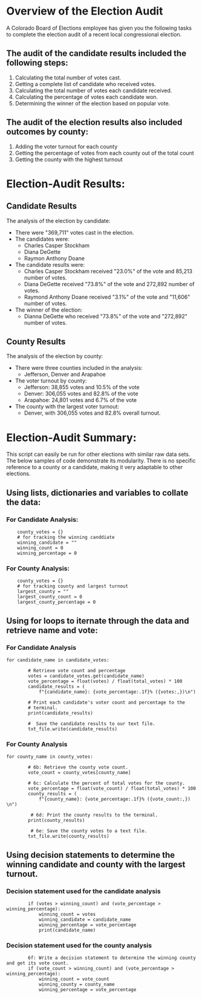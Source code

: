 # Overview of the Election Audit
  A Colorado Board of Elections employee has given you the following tasks to complete the election audit of a recent local congressional election. 

## The audit of the candidate results included the following steps:
1. Calculating the total number of votes cast.
2. Getting a complete list of candidate who received votes.
3. Calculating the total number of votes each candidate received.
4. Calculating the percentage of votes each candidate won.
5. Determining the winner of the election based on popular vote. 

## The audit of the election results also included outcomes by county: 
1. Adding the voter turnout for each county
2. Getting the percentage of votes from each county out of the total count
3. Getting the county with the highest turnout 

# Election-Audit Results:
## Candidate Results
The analysis of the election by candidate: 
- There were "369,711" votes cast in the election. 
- The candidates were: 
  - Charles Casper Stockham 
  - Diana DeGette 
  - Raymon Anthony Doane 
- The candidate results were:
  - Charles Casper Stockham received "23.0%" of the vote and 85,213 number of votes. 
  - Diana DeGette received "73.8%" of the vote and 272,892 number of votes.
  - Raymond Anthony Doane received "3.1%" of the vote and "11,606" number of votes.
- The winner of the election: 
  - Dianna DeGette who received "73.8%" of the vote and "272,892" number of votes. 
## County Results
The analysis of the election by county:
- There were three counties included in the analysis: 
  - Jefferson, Denver and Arapahoe 
- The voter turnout by county: 
  - Jefferson: 38,855 votes and 10.5% of the vote
  - Denver: 306,055 votes and 82.8% of the vote
  - Arapahoe: 24,801 votes and 6.7% of the vote 
- The county with the largest voter turnout: 
   - Denver, with 306,055 votes and 82.8% overall turnout. 

# Election-Audit Summary: 
This script can easily be run for other elections with similar raw data sets. The below samples of code demonstrate its modularity. There is no specific reference to a county or a candidate, making it very adaptable to other elections. 

## Using lists, dictionaries and variables to collate the data:
### For Candidate Analysis: 
``` candidate_options = []
    county_votes = {} 
    # for tracking the winning canddiate
    winning_candidate = ""
    winning_count = 0
    winning_percentage = 0

```
### For County Analysis: 
``` county_list = []
    county_votes = {} 
    # for tracking county and largest turnout
    largest_county = ""
    largest_county_count = 0
    largest_county_percentage = 0
```

## Using for loops to iternate through the data and retrieve name and vote:
### For Candidate Analysis
```
for candidate_name in candidate_votes:

        # Retrieve vote count and percentage
        votes = candidate_votes.get(candidate_name)
        vote_percentage = float(votes) / float(total_votes) * 100
        candidate_results = (
            f"{candidate_name}: {vote_percentage:.1f}% ({votes:,})\n")

        # Print each candidate's voter count and percentage to the
        # terminal.
        print(candidate_results)

        #  Save the candidate results to our text file.
        txt_file.write(candidate_results)
```

### For County Analysis 
```
for county_name in county_votes:

        # 6b: Retrieve the county vote count.
        vote_count = county_votes[county_name]

        # 6c: Calculate the percent of total votes for the county.
        vote_percentage = float(vote_count) / float(total_votes) * 100
        county_results = (
            f"{county_name}: {vote_percentage:.1f}% ({vote_count:,}) \n")

         # 6d: Print the county results to the terminal.
        print(county_results)

         # 6e: Save the county votes to a text file.
        txt_file.write(county_results)

```

## Using decision statements to determine the winning candidate and county with the largest turnout. 

### Decision statement used for the candidate analysis
```
        if (votes > winning_count) and (vote_percentage > winning_percentage):
            winning_count = votes
            winning_candidate = candidate_name
            winning_percentage = vote_percentage
            print(candidate_name)

```
### Decision statement used for the county analysis
```
        6f: Write a decision statement to determine the winning county and get its vote count.
        if (vote_count > winning_count) and (vote_percentage > winning_percentage):
            winning_count = vote_count
            winning_county = county_name
            winning_percentage = vote_percentage
```
